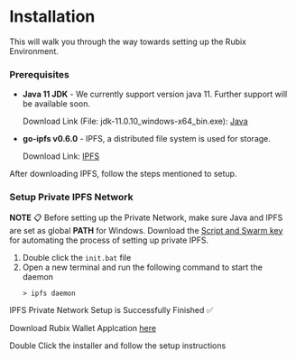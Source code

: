 # Installation

This will walk you through the way towards setting up the Rubix Environment.

### Prerequisites

-   **Java 11 JDK** - We currently support version java 11. Further support will be available soon.

    Download Link (File: jdk-11.0.10_windows-x64_bin.exe): [Java](https://www.oracle.com/in/java/technologies/javase/jdk11-archive-downloads.html#license-lightbox)
    
-   **go-ipfs v0.6.0** - IPFS, a distributed file system is used for storage.

    Download Link: [IPFS](https://dist.ipfs.io/go-ipfs/v0.6.0/go-ipfs_v0.6.0_windows-amd64.zip)
    
After downloading IPFS, follow the steps mentioned to setup.

### Setup Private IPFS Network 
**NOTE** 📋 Before setting up the Private Network, make sure Java and IPFS are set as global **PATH** for Windows.
Download the [Script and Swarm key](https://github.com/rubixchain/rubixsetup/raw/main/Windows-SetupScript.zip) for automating the process of setting up private IPFS.

1. Double click the `init.bat` file
2. Open a new terminal and run the following command to start the daemon
	```
	> ipfs daemon
	```

IPFS Private Network Setup is Successfully Finished ✅
      
Download Rubix Wallet Applcation [here](https://github.com/rubixchain/wallet/releases/tag/v0.3)   
 
Double Click the installer and follow the setup instructions      
